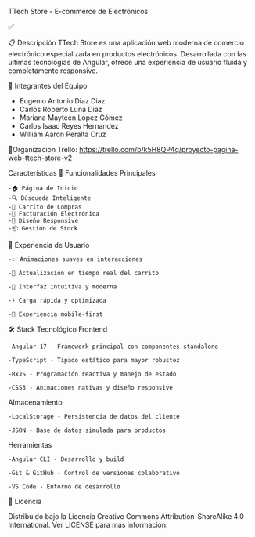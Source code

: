 TTech Store - E-commerce de Electrónicos

✅ 

📋 Descripción
TTech Store es una aplicación web moderna de comercio electrónico especializada en productos electrónicos. Desarrollada con las últimas tecnologías de Angular, ofrece una experiencia de usuario fluida y completamente responsive.

👥 Integrantes del Equipo
- Eugenio Antonio Diaz Diaz
- Carlos Roberto Luna Diaz
- Mariana Mayteen López Gómez
- Carlos Isaac Reyes Hernandez
- William Aaron Peralta Cruz

📁Organizacion 
Trello: https://trello.com/b/k5H8QP4q/proyecto-pagina-web-ttech-store-v2

Características
🎯 Funcionalidades Principales
      
    -🏠 Página de Inicio	
    -🔍 Búsqueda Inteligente	
    -🛒 Carrito de Compras	
    -🧾 Facturación Electrónica	
    -📱 Diseño Responsive	
    -📦 Gestión de Stock	

💫 Experiencia de Usuario

    -✨ Animaciones suaves en interacciones

    -🔄 Actualización en tiempo real del carrito

    -🎨 Interfaz intuitiva y moderna

    -⚡ Carga rápida y optimizada

    -📲 Experiencia mobile-first

🛠️ Stack Tecnológico
Frontend

    -Angular 17 - Framework principal con componentes standalone

    -TypeScript - Tipado estático para mayor robustez

    -RxJS - Programación reactiva y manejo de estado

    -CSS3 - Animaciones nativas y diseño responsive

Almacenamiento

    -LocalStorage - Persistencia de datos del cliente

    -JSON - Base de datos simulada para productos

Herramientas

    -Angular CLI - Desarrollo y build

    -Git & GitHub - Control de versiones colaborativo

    -VS Code - Entorno de desarrollo

📄 Licencia

Distribuido bajo la Licencia Creative Commons Attribution-ShareAlike 4.0 International.
Ver LICENSE para más información.

